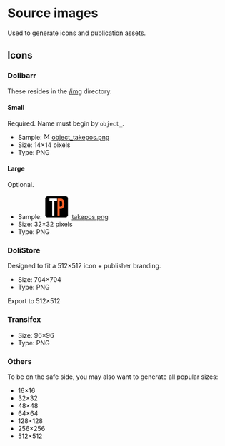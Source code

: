 Source images
=============

Used to generate icons and publication assets.

Icons
-----

### Dolibarr

These resides in the [/img](../../img) directory.

#### Small

Required.
Name must begin by ```object_```.

- Sample:  ![object_takepos.png](../../img/object_takepos.png) [object_takepos.png](../../img/object_takepos.png)
- Size: 14×14 pixels
- Type: PNG

#### Large

Optional.

- Sample: ![takepos.png](../../img/takepos.png) [takepos.png](../../img/takepos.png)
- Size: 32×32 pixels
- Type: PNG

### DoliStore

Designed to fit a 512×512 icon + publisher branding.

- Size: 704×704
- Type: PNG

Export to 512×512

### Transifex

- Size: 96×96
- Type: PNG

### Others

To be on the safe side, you may also want to generate all popular sizes:
- 16×16
- 32×32
- 48×48
- 64×64
- 128×128
- 256×256
- 512×512
